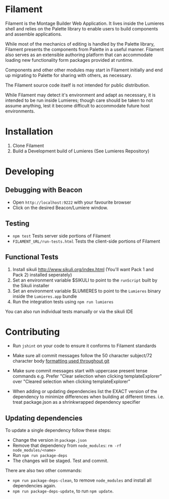 Filament
========

Filament is the Montage Builder Web Application. It lives inside the Lumieres
shell and relies on the Palette library to enable users to build components
and assemble applications.

While most of the mechanics of editing is handled by the Palette library,
Filament presents the components from Palette in a useful manner. Filament
also serves as an extensible authoring platform that can accommodate loading
new functionality form packages provided at runtime.

Components and other other modules may start in Filament initially and end
up migrating to Palette for sharing with others, as necessary.

The Filament source code itself is not intended for public distribution.

While Filament may detect it's environment and adapt as necessary, it is
intended to be run inside Lumieres; though care should be taken to not assume
anything, lest it become difficult to accommodate future host environments.

Installation
============
1. Clone Filament
2. Build a Development build of Lumieres (See Lumieres Repository)

Developing
==========

Debugging with Beacon
---------------------
 * Open `http://localhost:9222` with your favourite browser
 *  Click on the desired Beacon/Lumiere window.

Testing
-------
* `npm test` Tests server side portions of Filament
* `FILAMENT_URL/run-tests.html` Tests the client-side portions of Filament


Functional Tests
----------------
1. Install sikuli http://www.sikuli.org/index.html (You'll want Pack 1 and Pack 2) installed seperately)
3. Set an environment variable $SIKULI to point to the `runScript` built by the Sikuli installer
4. Set an environment variable $LUMIERES to point to the `Lumieres` binary inside the `Lumieres.app` bundle
5. Run the integration tests using `npm run lumieres`

You can also run individual tests manually or via the sikuli IDE

Contributing
============
- Run `jshint` on your code to ensure it conforms to Filament standards

- Make sure all commit messages follow the 50 character subject/72 character
body [formatting used throughout git](http://tbaggery.com/2008/04/19/a-note-about-git-commit-messages.html)

- Make sure commit messages start with uppercase present tense commands
e.g. Prefer "Clear selection when clicking templateExplorer" over
"Cleared selection when clicking templateExplorer"

- When adding or updating dependencies list the EXACT version of the dependency
to minimize differences when building at different times.
i.e. treat package.json as a shrinkwrapped dependency specifier

Updating dependencies
---------------------

To update a single dependency follow these steps:

* Change the version in `package.json`
* Remove that dependency from `node_modules`: `rm -rf node_modules/<name>`
* Run `npm run package-deps`
* The changes will be staged. Test and commit.

There are also two other commands:

* `npm run package-deps-clean`, to remove `node_modules` and install all dependencies again.
* `npm run package-deps-update`, to run `npm update`.